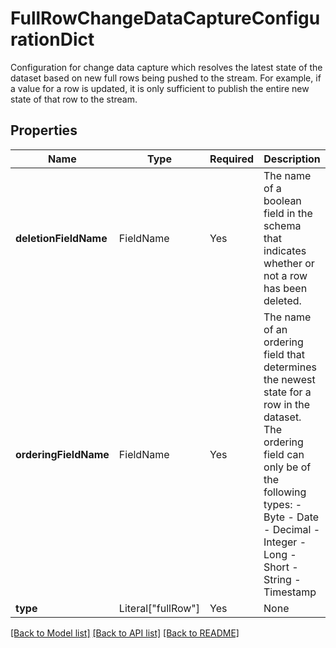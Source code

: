 # FullRowChangeDataCaptureConfigurationDict

Configuration for change data capture which resolves the latest state of the dataset based on new full rows
being pushed to the stream. For example, if a value for a row is updated, it is only sufficient to publish
the entire new state of that row to the stream.


## Properties
| Name | Type | Required | Description |
| ------------ | ------------- | ------------- | ------------- |
**deletionFieldName** | FieldName | Yes | The name of a boolean field in the schema that indicates whether or not a row has been deleted.  |
**orderingFieldName** | FieldName | Yes | The name of an ordering field that determines the newest state for a row in the dataset.   The ordering field can only be of the following types: - Byte - Date - Decimal - Integer - Long - Short - String - Timestamp  |
**type** | Literal["fullRow"] | Yes | None |


[[Back to Model list]](../../../../README.md#models-v2-link) [[Back to API list]](../../../../README.md#apis-v2-link) [[Back to README]](../../../../README.md)
